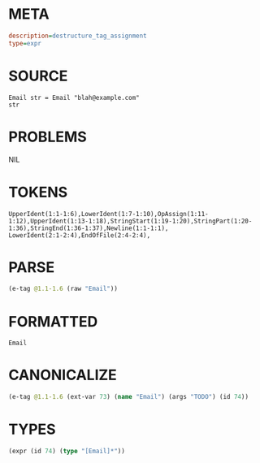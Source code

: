 # META
~~~ini
description=destructure_tag_assignment
type=expr
~~~
# SOURCE
~~~roc
Email str = Email "blah@example.com"
str
~~~
# PROBLEMS
NIL
# TOKENS
~~~zig
UpperIdent(1:1-1:6),LowerIdent(1:7-1:10),OpAssign(1:11-1:12),UpperIdent(1:13-1:18),StringStart(1:19-1:20),StringPart(1:20-1:36),StringEnd(1:36-1:37),Newline(1:1-1:1),
LowerIdent(2:1-2:4),EndOfFile(2:4-2:4),
~~~
# PARSE
~~~clojure
(e-tag @1.1-1.6 (raw "Email"))
~~~
# FORMATTED
~~~roc
Email
~~~
# CANONICALIZE
~~~clojure
(e-tag @1.1-1.6 (ext-var 73) (name "Email") (args "TODO") (id 74))
~~~
# TYPES
~~~clojure
(expr (id 74) (type "[Email]*"))
~~~

